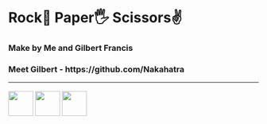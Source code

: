 ## <h1> Rock👊 Paper🖐 Scissors✌️

<h3> Make by Me and Gilbert Francis
<h3> Meet Gilbert - https://github.com/Nakahatra

---

<img src="https://cdn.iconscout.com/icon/free/png-256/javascript-2752148-2284965.png" width="50">

<img src="https://upload.wikimedia.org/wikipedia/commons/thumb/3/38/HTML5_Badge.svg/600px-HTML5_Badge.svg.png" width="50">

<img src="https://cdn.iconscout.com/icon/free/png-256/css3-9-1175237.png" width="50">
